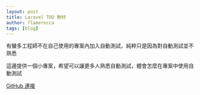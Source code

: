 ```yaml
---
layout: post
title: Laravel TDD 教材
author: flamerecca
tags: [blog]
---
```


有蠻多工程師不在自己使用的專案內加入自動測試，純粹只是因為對自動測試並不熟悉

這邊提供一個小專案，希望可以讓更多人熟悉自動測試，體會怎麼在專案中使用自動測試

[GitHub 連接](https://github.com/ganhuaruanti/LaravelTDDTraining)
